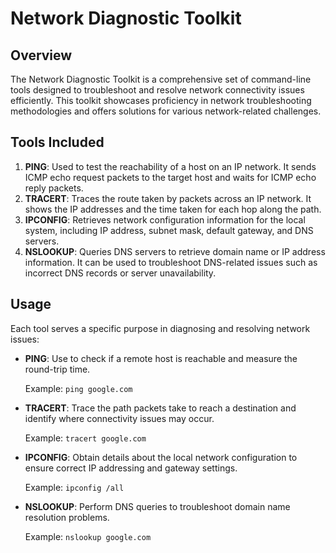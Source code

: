 # Network Diagnostic Toolkit

## Overview
The Network Diagnostic Toolkit is a comprehensive set of command-line tools designed to troubleshoot and resolve network connectivity issues efficiently. This toolkit showcases proficiency in network troubleshooting methodologies and offers solutions for various network-related challenges.

## Tools Included
1. **PING**: Used to test the reachability of a host on an IP network. It sends ICMP echo request packets to the target host and waits for ICMP echo reply packets. 
2. **TRACERT**: Traces the route taken by packets across an IP network. It shows the IP addresses and the time taken for each hop along the path.
3. **IPCONFIG**: Retrieves network configuration information for the local system, including IP address, subnet mask, default gateway, and DNS servers.
4. **NSLOOKUP**: Queries DNS servers to retrieve domain name or IP address information. It can be used to troubleshoot DNS-related issues such as incorrect DNS records or server unavailability.

## Usage
Each tool serves a specific purpose in diagnosing and resolving network issues:

- **PING**: Use to check if a remote host is reachable and measure the round-trip time.
  
  Example: `ping google.com`

- **TRACERT**: Trace the path packets take to reach a destination and identify where connectivity issues may occur.
  
  Example: `tracert google.com`

- **IPCONFIG**: Obtain details about the local network configuration to ensure correct IP addressing and gateway settings.
  
  Example: `ipconfig /all`

- **NSLOOKUP**: Perform DNS queries to troubleshoot domain name resolution problems.
  
  Example: `nslookup google.com`

